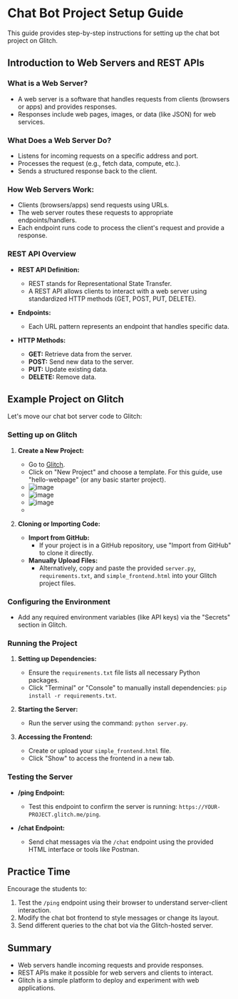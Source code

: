 # Chat Bot Project Setup Guide

This guide provides step-by-step instructions for setting up the chat bot project on Glitch.

## Introduction to Web Servers and REST APIs
### What is a Web Server?
- A web server is a software that handles requests from clients (browsers or apps) and provides responses.
- Responses include web pages, images, or data (like JSON) for web services.

### What Does a Web Server Do?
- Listens for incoming requests on a specific address and port.
- Processes the request (e.g., fetch data, compute, etc.).
- Sends a structured response back to the client.

### How Web Servers Work:
- Clients (browsers/apps) send requests using URLs.
- The web server routes these requests to appropriate endpoints/handlers.
- Each endpoint runs code to process the client's request and provide a response.

### REST API Overview
- **REST API Definition:**
  - REST stands for Representational State Transfer.
  - A REST API allows clients to interact with a web server using standardized HTTP methods (GET, POST, PUT, DELETE).

- **Endpoints:**
  - Each URL pattern represents an endpoint that handles specific data.

- **HTTP Methods:**
  - **GET:** Retrieve data from the server.
  - **POST:** Send new data to the server.
  - **PUT:** Update existing data.
  - **DELETE:** Remove data.

## Example Project on Glitch
Let's move our chat bot server code to Glitch:

### Setting up on Glitch
1. **Create a New Project:**
   - Go to [Glitch](https://glitch.com).
   - Click on "New Project" and choose a template. For this guide, use "hello-webpage" (or any basic starter project).
   - ![image](https://github.com/BenjiCoder24/restapi/assets/157240609/35cd38fc-fb61-4c24-a6ef-d630b79c995c)
   - ![image](https://github.com/BenjiCoder24/restapi/assets/157240609/c2ba937c-64f6-4e36-96b7-25b8f73bf30f)
   - ![image](https://github.com/BenjiCoder24/restapi/assets/157240609/087bf3ac-86ac-418f-b2b8-bbf95c4edd9b)
   - 




2. **Cloning or Importing Code:**
   - **Import from GitHub:**
     - If your project is in a GitHub repository, use "Import from GitHub" to clone it directly.
   - **Manually Upload Files:**
     - Alternatively, copy and paste the provided `server.py`, `requirements.txt`, and `simple_frontend.html` into your Glitch project files.

### Configuring the Environment
- Add any required environment variables (like API keys) via the "Secrets" section in Glitch.

### Running the Project
1. **Setting up Dependencies:**
   - Ensure the `requirements.txt` file lists all necessary Python packages.
   - Click "Terminal" or "Console" to manually install dependencies: `pip install -r requirements.txt`.

2. **Starting the Server:**
   - Run the server using the command: `python server.py`.

3. **Accessing the Frontend:**
   - Create or upload your `simple_frontend.html` file.
   - Click "Show" to access the frontend in a new tab.

### Testing the Server
- **/ping Endpoint:**
  - Test this endpoint to confirm the server is running: `https://YOUR-PROJECT.glitch.me/ping`.

- **/chat Endpoint:**
  - Send chat messages via the `/chat` endpoint using the provided HTML interface or tools like Postman.

## Practice Time
Encourage the students to:
1. Test the `/ping` endpoint using their browser to understand server-client interaction.
2. Modify the chat bot frontend to style messages or change its layout.
3. Send different queries to the chat bot via the Glitch-hosted server.

## Summary
- Web servers handle incoming requests and provide responses.
- REST APIs make it possible for web servers and clients to interact.
- Glitch is a simple platform to deploy and experiment with web applications.

